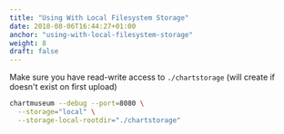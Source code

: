 ```yaml
---
title: "Using With Local Filesystem Storage"
date: 2018-08-06T16:44:27+01:00
anchor: "using-with-local-filesystem-storage"
weight: 8
draft: false
---
```


Make sure you have read-write access to `./chartstorage` (will create if doesn't exist on first upload)
```bash
chartmuseum --debug --port=8080 \
  --storage="local" \
  --storage-local-rootdir="./chartstorage"
```